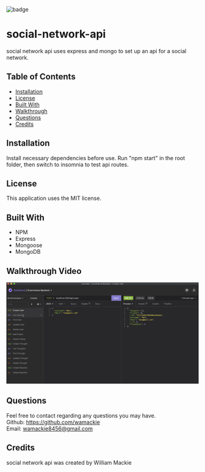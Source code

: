 ![badge](https://img.shields.io/badge/license-MIT-yellowgreen)

# social-network-api
social network api uses express and mongo to set up an api for a social network.

## Table of Contents
* [Installation](#installation)
* [License](#license)
* [Built With](#built-with)
* [Walkthrough](#walkthrough-video)
* [Questions](#questions)
* [Credits](#credits)

## Installation
Install necessary dependencies before use. Run "npm start" in the root folder, then switch to insomnia to test api routes.

## License
This application uses the MIT license.

## Built With
* NPM
* Express
* Mongoose
* MongoDB

## Walkthrough Video
[![Walkthrough](./assets/images/screenshot.png)](https://watch.screencastify.com/v/xMwkgrIqCjsXinjm8yvi "Walkthrough")

## Questions
Feel free to contact regarding any questions you may have.<br>
Github: https://github.com/wamackie<br>
Email: wamackie8456@gmail.com

## Credits
social network api was created by William Mackie